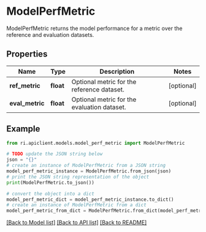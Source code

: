 # ModelPerfMetric

ModelPerfMetric returns the model performance for a metric over the reference and evaluation datasets.

## Properties

Name | Type | Description | Notes
------------ | ------------- | ------------- | -------------
**ref_metric** | **float** | Optional metric for the reference dataset. | [optional] 
**eval_metric** | **float** | Optional metric for the evaluation dataset. | [optional] 

## Example

```python
from ri.apiclient.models.model_perf_metric import ModelPerfMetric

# TODO update the JSON string below
json = "{}"
# create an instance of ModelPerfMetric from a JSON string
model_perf_metric_instance = ModelPerfMetric.from_json(json)
# print the JSON string representation of the object
print(ModelPerfMetric.to_json())

# convert the object into a dict
model_perf_metric_dict = model_perf_metric_instance.to_dict()
# create an instance of ModelPerfMetric from a dict
model_perf_metric_from_dict = ModelPerfMetric.from_dict(model_perf_metric_dict)
```
[[Back to Model list]](../README.md#documentation-for-models) [[Back to API list]](../README.md#documentation-for-api-endpoints) [[Back to README]](../README.md)

